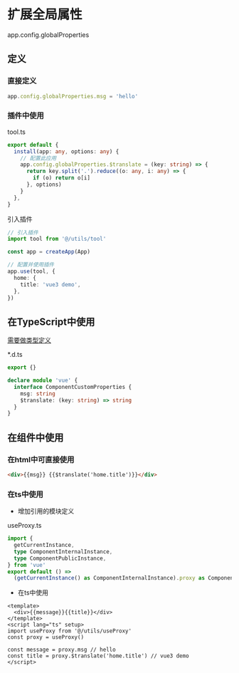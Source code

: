 # 扩展全局属性

app.config.globalProperties

## 定义

### 直接定义

```ts
app.config.globalProperties.msg = 'hello'
```

### 插件中使用

tool.ts

```ts
export default {
  install(app: any, options: any) {
    // 配置此应用
    app.config.globalProperties.$translate = (key: string) => {
      return key.split('.').reduce((o: any, i: any) => {
        if (o) return o[i]
      }, options)
    }
  },
}
```

引入插件

```ts
// 引入插件
import tool from '@/utils/tool'

const app = createApp(App)

// 配置并使用插件
app.use(tool, {
  home: {
    title: 'vue3 demo',
  },
})
```

## 在TypeScript中使用

[需要做类型定义](https://cn.vuejs.org/guide/typescript/options-api.html#augmenting-global-properties)

*.d.ts

```ts
export {}

declare module 'vue' {
  interface ComponentCustomProperties {
    msg: string
    $translate: (key: string) => string
  }
}
```

## 在组件中使用

### 在html中可直接使用

```html
<div>{{msg}} {{$translate('home.title')}}</div>
```

### 在ts中使用

- 增加引用的模块定义

useProxy.ts

```ts
import {
  getCurrentInstance,
  type ComponentInternalInstance,
  type ComponentPublicInstance,
} from 'vue'
export default () =>
  (getCurrentInstance() as ComponentInternalInstance).proxy as ComponentPublicInstance
```

- 在ts中使用

```vue
<template>
  <div>{{message}}{{title}}</div>
</template>
<script lang="ts" setup>
import useProxy from '@/utils/useProxy'
const proxy = useProxy()

const message = proxy.msg // hello
const title = proxy.$translate('home.title') // vue3 demo
</script>
```
